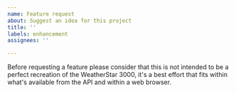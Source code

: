 ```yaml
---
name: Feature request
about: Suggest an idea for this project
title: ''
labels: enhancement
assignees: ''

---
```


Before requesting a feature please consider that this is not intended to be a perfect recreation of the WeatherStar 3000, it's a best effort that fits within what's available from the API and within a web browser.
